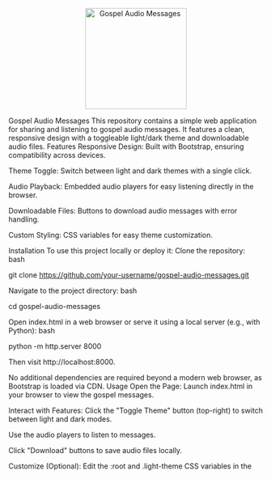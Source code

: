 <p align="center">
  <img src="http://checkthese.com/img/IMG_0160.PNG?3" alt="Gospel Audio Messages" width="200" height="200">
</p>
Gospel Audio Messages
This repository contains a simple web application for sharing and listening to gospel audio messages. It features a clean, responsive design with a toggleable light/dark theme and downloadable audio files.
Features
Responsive Design: Built with Bootstrap, ensuring compatibility across devices.

Theme Toggle: Switch between light and dark themes with a single click.

Audio Playback: Embedded audio players for easy listening directly in the browser.

Downloadable Files: Buttons to download audio messages with error handling.

Custom Styling: CSS variables for easy theme customization.

Installation
To use this project locally or deploy it:
Clone the repository:
bash

git clone https://github.com/your-username/gospel-audio-messages.git

Navigate to the project directory:
bash

cd gospel-audio-messages

Open index.html in a web browser or serve it using a local server (e.g., with Python):
bash

python -m http.server 8000

Then visit http://localhost:8000.

No additional dependencies are required beyond a modern web browser, as Bootstrap is loaded via CDN.
Usage
Open the Page:
Launch index.html in your browser to view the gospel messages.

Interact with Features:
Click the "Toggle Theme" button (top-right) to switch between light and dark modes.

Use the audio players to listen to messages.

Click "Download" buttons to save audio files locally.

Customize (Optional):
Edit the :root and .light-theme CSS variables in the <style> section to adjust colors.

Add more audio messages by duplicating the <div class="col"> blocks in the HTML.

Code Explanation
The project uses HTML, CSS, and JavaScript:
HTML: Structures the page with a navbar, theme toggle, and audio cards.

CSS: Utilizes CSS variables and Bootstrap for theming and responsiveness.

JavaScript:
toggleTheme(): Switches between light and dark modes by toggling a class.

Download functionality: Uses fetch to retrieve audio files as blobs, creating downloadable links with error handling.

Audio files (e.g., Blindfolded Fools.mp3) are assumed to be in an audio/ directory relative to index.html. Update paths if your structure differs.
Contributing
Contributions are welcome! Feel free to submit a Pull Request or open an Issue with suggestions, bug reports, or new features (e.g., adding more messages or enhancing the UI).
License
This project is licensed under the MIT License - see the LICENSE file for details.
Acknowledgments
Built with Bootstrap 5.3.2 for responsive design.

Inspired by the desire to share gospel messages in an accessible, user-friendly format.

Additional Notes:
Ensure audio files are placed in an audio/ folder or adjust the <source src> paths accordingly.

Replace the placeholder image URL in the README with a relevant logo or screenshot of your project.

